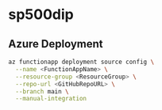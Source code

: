 # sp500dip













## Azure Deployment


```bash
az functionapp deployment source config \
  --name <FunctionAppName> \
  --resource-group <ResourceGroup> \
  --repo-url <GitHubRepoURL> \
  --branch main \
  --manual-integration
  ```
